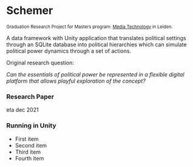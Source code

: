 # Schemer
<sub>Graduation Research Project for Masters program: [Media Technology](https://www.universiteitleiden.nl/en/education/study-programmes/master/media-technology) in Leiden.
</sub> 


A data framework with Unity application that translates political settings through an SQLite database into political hierarchies which can  simulate political power dynamics through a set of actions.

Original research question: 

*Can the essentials of political power be represented in a flexible digital platform that allows playful exploration of the concept?*

### Research Paper
eta dec 2021


### Running in Unity
- First item
- Second item
- Third item
- Fourth item 


